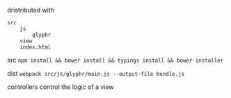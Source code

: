 dristributed with
```
src
    js
        glyphr
    view
    index.html
```

src `npm install && bower install && typings install && bower-installer`

dist `webpack src/js/glyphr/main.js --output-file bundle.js`

controllers control the logic of a view